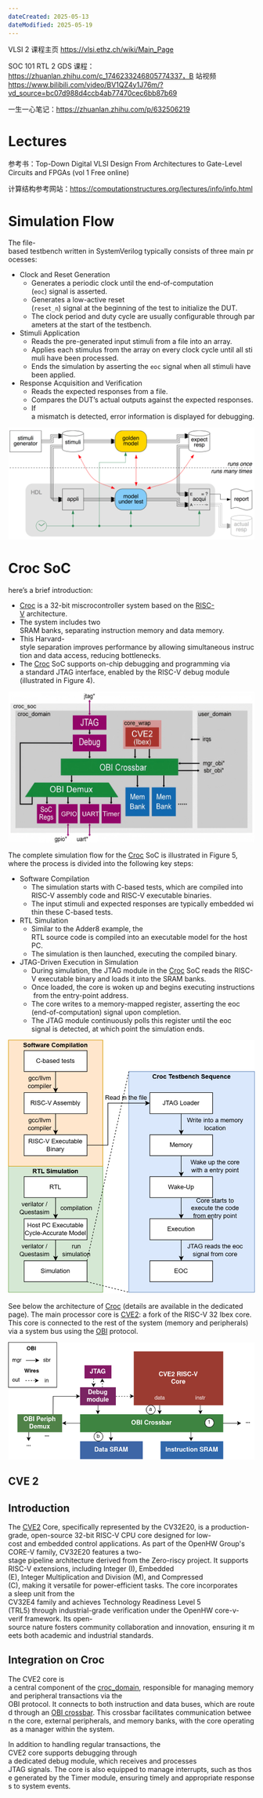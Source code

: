 ```yaml
---
dateCreated: 2025-05-13
dateModified: 2025-05-19
---
```


VLSI 2 课程主页 https://vlsi.ethz.ch/wiki/Main_Page

SOC 101 RTL 2 GDS 课程：https://zhuanlan.zhihu.com/c_1746233246805774337，B 站视频 https://www.bilibili.com/video/BV1QZ4y1J76m/?vd_source=bc07d988d4ccb4ab77470cec6bb87b69

一生一心笔记：https://zhuanlan.zhihu.com/p/632506219

# Lectures

参考书：Top-Down Digital VLSI Design From Architectures to Gate-Level Circuits and FPGAs (vol 1 Free online)

计算结构参考网站：https://computationstructures.org/lectures/info/info.html

# Simulation Flow

The file-based testbench written in SystemVerilog typically consists of three main processes:

- Clock and Reset Generation
    - Generates a periodic clock until the end-of-computation (`eoc`) signal is asserted.
    - Generates a low-active reset (`reset_n`) signal at the beginning of the test to initialize the DUT.
    - The clock period and duty cycle are usually configurable through parameters at the start of the testbench.
- Stimuli Application
    - Reads the pre-generated input stimuli from a file into an array.
    - Applies each stimulus from the array on every clock cycle until all stimuli have been processed.
    - Ends the simulation by asserting the `eoc` signal when all stimuli have been applied.
- Response Acquisition and Verification
    - Reads the expected responses from a file.
    - Compares the DUT’s actual outputs against the expected responses.
    - If a mismatch is detected, error information is displayed for debugging.

![](assets/File_based_tb.png)

# Croc SoC

here’s a brief introduction:

- [Croc]( https://vlsi.ethz.ch/wiki/Croc "Croc") is a 32-bit miscrocontroller system based on the [RISC-V]( https://vlsi.ethz.ch/w/index.php?title=RISC-V&action=edit&redlink=1 "RISC-V (page does not exist)") architecture.
- The system includes two SRAM banks, separating instruction memory and data memory.
- This Harvard-style separation improves performance by allowing simultaneous instruction and data access, reducing bottlenecks.
- The [Croc]( https://vlsi.ethz.ch/wiki/Croc "Croc") SoC supports on-chip debugging and programming via a standard JTAG interface, enabled by the RISC-V debug module (illustrated in Figure 4).

![](assets/Croc_block.png)

The complete simulation flow for the [Croc]( https://vlsi.ethz.ch/wiki/Croc "Croc") SoC is illustrated in Figure 5, where the process is divided into the following key steps:

- Software Compilation
    - The simulation starts with C-based tests, which are compiled into RISC-V assembly code and RISC-V executable binaries.
    - The input stimuli and expected responses are typically embedded within these C-based tests.
- RTL Simulation
    - Similar to the Adder8 example, the RTL source code is compiled into an executable model for the host PC.
    - The simulation is then launched, executing the compiled binary.
- JTAG-Driven Execution in Simulation
    - During simulation, the JTAG module in the [Croc](https://vlsi.ethz.ch/wiki/Croc "Croc") SoC reads the RISC-V executable binary and loads it into the SRAM banks.
    - Once loaded, the core is woken up and begins executing instructions from the entry-point address.
    - The core writes to a memory-mapped register, asserting the eoc (end-of-computation) signal upon completion.
    - The JTAG module continuously polls this register until the eoc signal is detected, at which point the simulation ends.

![](assets/Testflow.png)

See below the architecture of [Croc](https://vlsi.ethz.ch/wiki/Croc "Croc") (details are available in the dedicated page). The main processor core is [CVE2](https://vlsi.ethz.ch/wiki/CVE2 "CVE2"): a fork of the RISC-V 32 Ibex core. This core is connected to the rest of the system (memory and peripherals) via a system bus using the [OBI](https://vlsi.ethz.ch/wiki/OBI "OBI") protocol.

![](assets/Simplified%20Croc%20diagram.png)

## CVE 2
## Introduction

The [CVE2](https://github.com/openhwgroup/cve2) Core, specifically represented by the CV32E20, is a production-grade, open-source 32-bit RISC-V CPU core designed for low-cost and embedded control applications. As part of the OpenHW Group's CORE-V family, CV32E20 features a two-stage pipeline architecture derived from the Zero-riscy project. It supports RISC-V extensions, including Integer (I), Embedded (E), Integer Multiplication and Division (M), and Compressed (C), making it versatile for power-efficient tasks. The core incorporates a sleep unit from the CV32E4 family and achieves Technology Readiness Level 5 (TRL5) through industrial-grade verification under the OpenHW core-v-verif framework. Its open-source nature fosters community collaboration and innovation, ensuring it meets both academic and industrial standards.

## Integration on Croc

The CVE2 core is a central component of the [croc_domain](https://vlsi.ethz.ch/wiki/Croc_domain "Croc domain"), responsible for managing memory and peripheral transactions via the OBI protocol. It connects to both instruction and data buses, which are routed through an [OBI crossbar](https://vlsi.ethz.ch/wiki/OBI_crossbar "OBI crossbar"). This crossbar facilitates communication between the core, external peripherals, and memory banks, with the core operating as a manager within the system.

In addition to handling regular transactions, the CVE2 core supports debugging through a dedicated debug module, which receives and processes JTAG signals. The core is also equipped to manage interrupts, such as those generated by the Timer module, ensuring timely and appropriate responses to system events.
